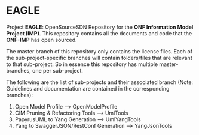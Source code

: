 # EAGLE
Project **EAGLE**: OpenSourceSDN Repository for the **ONF Information Model Project (IMP)**. This repository contains all the documents and code that the **ONF-IMP** has open sourced.

The master branch of this repository only contains the license files. Each of the sub-project-specific branches will contain folders/files that are relevant to that sub-project. So in essence this repository has multiple master-branches, one per sub-project.

The following are the list of sub-projects and their associated branch (Note: Guidelines and documentation are contained in the corresponding branches):

1. Open Model Profile --> OpenModelProfile
2. CIM Pruning & Refactoring Tools --> UmlTools
3. PapyrusUML to Yang Generation --> UmlYangTools
4. Yang to SwaggerJSON/RestConf Generation --> YangJsonTools

